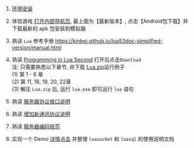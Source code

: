 1. [环境安装](install.md)

2. 体验游戏 [打开内部导航页](http://dev.project1.local/), 最上面为【最新版本】, 点击【Android包下载】并下载最新的 apk 包安装到模拟器      

3. 熟读 `Lua` 参考手册 <https://kinbei.github.io/lua53doc-simplified-version/manual.html>

4. 熟读 [Programming in Lua Second](Programming%20in%20Lua(Second).pdf) 打开后点击`Download`     
注: 只需要熟悉以下章节, 并下载 [Lua.zip](https://github.com/yaofei365/Lua-Windows-Binaries/releases/download/main/Lua.zip)运行例子     
(1) 第 1 - 6 章    
(2) 第 11, 18, 19, 20, 22章     
(3) 解压 `Lua.zip` 后, 运行 `lua.exe` 即可运行 `lua` 语句     

5. 熟读 [服务器协议接口说明](1.%E6%9C%8D%E5%8A%A1%E5%99%A8%E5%8D%8F%E8%AE%AE%E6%8E%A5%E5%8F%A3%E8%AF%B4%E6%98%8E.md)

6. 熟读 [增加新通讯协议说明](2.%E5%A2%9E%E5%8A%A0%E6%96%B0%E9%80%9A%E8%AE%AF%E5%8D%8F%E8%AE%AE%E8%AF%B4%E6%98%8E.md)

7. 熟读 [服务器编码规范](3.%E6%9C%8D%E5%8A%A1%E5%99%A8%E4%BB%A3%E7%A0%81%E8%A7%84%E8%8C%83.md)   

8. 实现一个 Demo [详情点击](../3) 并整理 `luasocket` 和 `luasql`  的使用说明文档     


